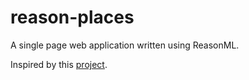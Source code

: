 # reason-places

A single page web application written using ReasonML.

Inspired by this [project](https://github.com/jaredly/a-reason-react-tutorial).
